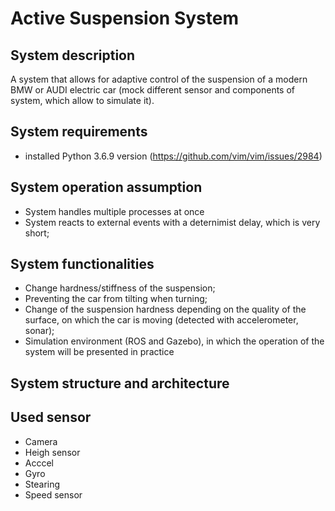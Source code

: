 # Active Suspension System

## System description 

A system that allows for adaptive control of the suspension of a modern BMW or AUDI electric car (mock different sensor and components of system, which allow to simulate it).

## System requirements

- installed Python 3.6.9 version (https://github.com/vim/vim/issues/2984)

## System operation assumption

- System handles multiple processes at once
- System reacts to external events with a deternimist delay, which is very short;

## System functionalities

- Change hardness/stiffness of the suspension;
- Preventing the car from tilting when turning;
- Change of the suspension hardness depending on the quality of the surface, on which the car is moving (detected with accelerometer, sonar);
- Simulation environment (ROS and Gazebo), in which the operation of the system will be presented in practice

## System structure and architecture

## Used sensor

- Camera
- Heigh sensor
- Acccel
- Gyro
- Stearing
- Speed sensor
